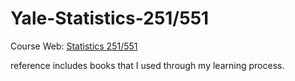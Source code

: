 # Yale-Statistics-251/551

Course Web: [Statistics 251/551](http://www.stat.yale.edu/~pollard/Courses/251.spring2013/)

reference includes books that I used through my learning process.
